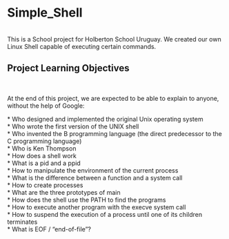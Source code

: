 <h1> Simple_Shell</h1>
<br>
This is a School project for Holberton School Uruguay. We created our own Linux Shell capable of executing certain commands.
<br>
<h2> Project Learning Objectives</h2>
<br>
<p> At the end of this project, we are expected to be able to explain to anyone, without the help of Google:</P>
* Who designed and implemented the original Unix operating system
<br>
* Who wrote the first version of the UNIX shell
<br>
* Who invented the B programming language (the direct predecessor to the C programming language)
<br>
* Who is Ken Thompson
<br>
* How does a shell work
<br>
* What is a pid and a ppid
<br>
* How to manipulate the environment of the current process
<br>
* What is the difference between a function and a system call
<br>
* How to create processes
<br>
* What are the three prototypes of main
<br>
* How does the shell use the PATH to find the programs
<br>
* How to execute another program with the execve system call
<br>
* How to suspend the execution of a process until one of its children terminates
<br>
* What is EOF / “end-of-file”?
<br>

